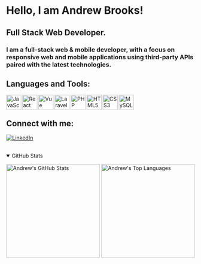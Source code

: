 # Hello, I am Andrew Brooks!

## Full Stack Web Developer.

### I am a full-stack web & mobile developer, with a focus on responsive web and mobile applications using third-party APIs paired with the latest technologies.

## Languages and Tools:

<img align="left" alt="JavaScript" width="40px" src="https://unpkg.com/simple-icons@v3/icons/javascript.svg" />
<img align="left" alt="React" width="40px" src="https://unpkg.com/simple-icons@v3/icons/react.svg" />
<img align="left" alt="Vue" width="40px" src="https://unpkg.com/simple-icons@v3/icons/vue-dot-js.svg" />
<img align="left" alt="Laravel" width="40px" src="https://unpkg.com/simple-icons@v3/icons/laravel.svg" />
<img align="left" alt="PHP" width="40px" src="https://unpkg.com/simple-icons@v3/icons/php.svg" />
<img align="left" alt="HTML5" width="40px" src="https://unpkg.com/simple-icons@v3/icons/html5.svg" />
<img align="left" alt="CSS3" width="40px" src="https://unpkg.com/simple-icons@v3/icons/css3.svg" />
<img align="left" alt="MySQL" width="40px" src="https://unpkg.com/simple-icons@v3/icons/mysql.svg" />

<br />
<br />

## Connect with me:

[<img alt="LinkedIn" src="https://img.shields.io/badge/--linkedin?label=LinkedIn&logo=LinkedIn&style=for-the-badge&color=white">][linkedin]
<br />
<br />

<details open>
  <summary>GitHub Stats</summary>
  <p>
    <img alt="Andrew's GitHub Stats" width="250" src="https://github-readme-stats-mu-amber-34.vercel.app/api?username=andrewgraemebrooks&show_icons=true&theme=graywhite&count_private=true&hide=stars,issues,contribs" />
    <img alt="Andrew's Top Languages" width="250" src="https://github-readme-stats-mu-amber-34.vercel.app/api/top-langs/?username=andrewgraemebrooks&hide=css,java,html&theme=graywhite&layout=compact" />
  </p>
</details>

[linkedin]: https://www.linkedin.com/in/andrewgraemebrooks/
